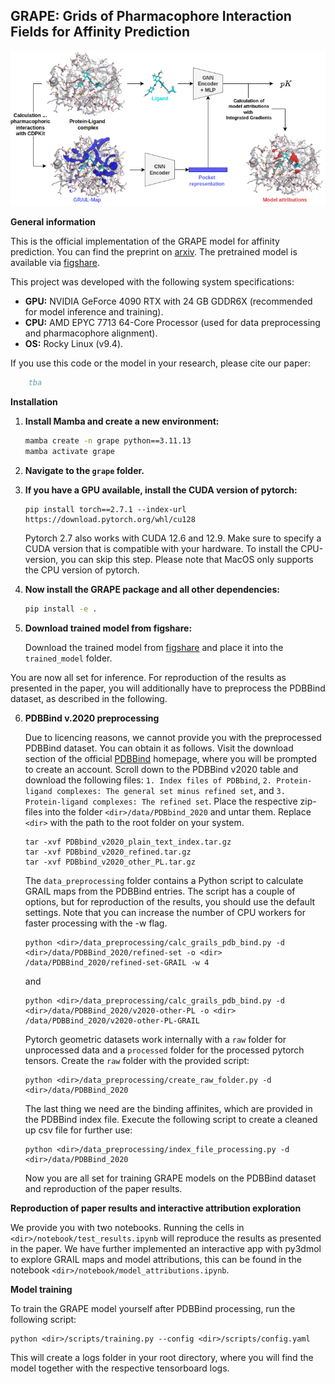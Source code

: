 ## GRAPE: Grids of Pharmacophore Interaction Fields for Affinity Prediction

![image](images/overview.png)

**General information**

This is the official implementation of the GRAPE model for affinity prediction.
You can find the preprint on [arxiv]().
The pretrained model is available via [figshare]().

This project was developed with the following system specifications:
- **GPU:** NVIDIA GeForce 4090 RTX with 24 GB GDDR6X (recommended for model inference and training).
- **CPU:** AMD EPYC 7713 64-Core Processor (used for data preprocessing and pharmacophore alignment).
- **OS:** Rocky Linux (v9.4).

If you use this code or the model in your research, please cite our paper:

```bibtex
    tba
```

**Installation**

1. **Install Mamba and create a new environment:**

    ```bash
    mamba create -n grape python==3.11.13
    mamba activate grape
    ```

2. **Navigate to the `grape` folder.**

3. **If you have a GPU available, install the CUDA version of pytorch:**

    ```
    pip install torch==2.7.1 --index-url https://download.pytorch.org/whl/cu128
    ```
    Pytorch 2.7 also works with CUDA 12.6 and 12.9.
    Make sure to specify a CUDA version that is compatible with your hardware.
    To install the CPU-version, you can skip this step.
    Please note that MacOS only supports the CPU version of pytorch.

4. **Now install the GRAPE package and all other dependencies:**

    ```bash
    pip install -e .
    ```

5. **Download trained model from figshare:**

    Download the trained model from [figshare]() and place it into the `trained_model` folder. 
    
You are now all set for inference. For reproduction of the results as presented in the paper, you will additionally have to preprocess the PDBBind dataset, as described in the following.

6. **PDBBind v.2020 preprocessing**

    Due to licencing reasons, we cannot provide you with the preprocessed PDBBind dataset. You can obtain it as follows.
    Visit the download section of the official [PDBBind](https://www.pdbbind-plus.org.cn/download) homepage, where you will be prompted to create an account. 
    Scroll down to the PDBBind v2020 table and download the following files:
        `1. Index files of PDBbind`, `2. Protein-ligand complexes: The general set minus refined set`, and `3. Protein-ligand complexes: The refined set`.
    Place the respective zip-files into the folder `<dir>/data/PDBbind_2020` and untar them. Replace `<dir>` with the path to the root folder on your system. 

    ```
    tar -xvf PDBbind_v2020_plain_text_index.tar.gz
    tar -xvf PDBbind_v2020_refined.tar.gz
    tar -xvf PDBbind_v2020_other_PL.tar.gz
    ```
    
    The `data_preprocessing` folder contains a Python script to calculate GRAIL maps from the PDBBind entries. The script has a couple of options, but for reproduction of the results, you should use the default settings. Note that you can increase the number of CPU workers for faster processing with the -w flag.

    ```
    python <dir>/data_preprocessing/calc_grails_pdb_bind.py -d <dir>/data/PDBBind_2020/refined-set -o <dir> /data/PDBBind_2020/refined-set-GRAIL -w 4
    ```

    and 

    ```
    python <dir>/data_preprocessing/calc_grails_pdb_bind.py -d <dir>/data/PDBBind_2020/v2020-other-PL -o <dir> /data/PDBBind_2020/v2020-other-PL-GRAIL
    ```

    Pytorch geometric datasets work internally with a `raw` folder for unprocessed data and a `processed` folder for the processed pytorch tensors. 
    Create the `raw` folder with the provided script:

    ```
    python <dir>/data_preprocessing/create_raw_folder.py -d <dir>/data/PDBBind_2020
    ```

    The last thing we need are the binding affinites, which are provided in the PDBBind index file. 
    Execute the following script to create a cleaned up csv file for further use:

    ```
    python <dir>/data_preprocessing/index_file_processing.py -d <dir>/data/PDBBind_2020
    ```

    Now you are all set for training GRAPE models on the PDBBind dataset and reproduction of the paper results. 

**Reproduction of paper results and interactive attribution exploration**

We provide you with two notebooks. 
Running the cells in `<dir>/notebook/test_results.ipynb` will reproduce the results as presented in the paper.
We have further implemented an interactive app with py3dmol to explore GRAIL maps and model attributions, this can be found in the notebook `<dir>/notebook/model_attributions.ipynb`.

**Model training**

To train the GRAPE model yourself after PDBBind processing, run the following script:

```
python <dir>/scripts/training.py --config <dir>/scripts/config.yaml
```

This will create a logs folder in your root directory, where you will find the model together with the respective tensorboard logs.

